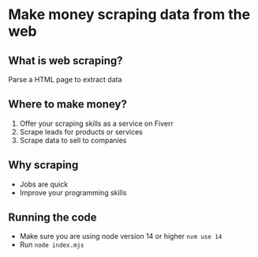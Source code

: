 # Make money scraping data from the web

## What is web scraping?
Parse a HTML page to extract data

## Where to make money?
1. Offer your scraping skills as a service on Fiverr
2. Scrape leads for products or services
3. Scrape data to sell to companies

## Why scraping
* Jobs are quick
* Improve your programming skills

## Running the code
* Make sure you are using node version 14 or higher `nvm use 14`
* Run `node index.mjs`